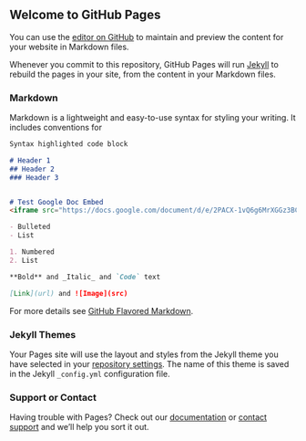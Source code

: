## Welcome to GitHub Pages

You can use the [editor on GitHub](https://github.com/LReign/Writing_And_Ideas/edit/gh-pages/index.md) to maintain and preview the content for your website in Markdown files.

Whenever you commit to this repository, GitHub Pages will run [Jekyll](https://jekyllrb.com/) to rebuild the pages in your site, from the content in your Markdown files.

### Markdown

Markdown is a lightweight and easy-to-use syntax for styling your writing. It includes conventions for

```markdown
Syntax highlighted code block

# Header 1
## Header 2
### Header 3


# Test Google Doc Embed
<iframe src="https://docs.google.com/document/d/e/2PACX-1vQ6g6MrXGGz3BCcP-tJhCDeVsp2a23SWC7LUoHFYSpeRbdgCg0szDZMI0AQ0GVcVGVzAVPbnm1mES-E/pub?embedded=true"></iframe>

- Bulleted
- List

1. Numbered
2. List

**Bold** and _Italic_ and `Code` text

[Link](url) and ![Image](src)
```

For more details see [GitHub Flavored Markdown](https://guides.github.com/features/mastering-markdown/).

### Jekyll Themes

Your Pages site will use the layout and styles from the Jekyll theme you have selected in your [repository settings](https://github.com/LReign/Writing_And_Ideas/settings/pages). The name of this theme is saved in the Jekyll `_config.yml` configuration file.

### Support or Contact

Having trouble with Pages? Check out our [documentation](https://docs.github.com/categories/github-pages-basics/) or [contact support](https://support.github.com/contact) and we’ll help you sort it out.
